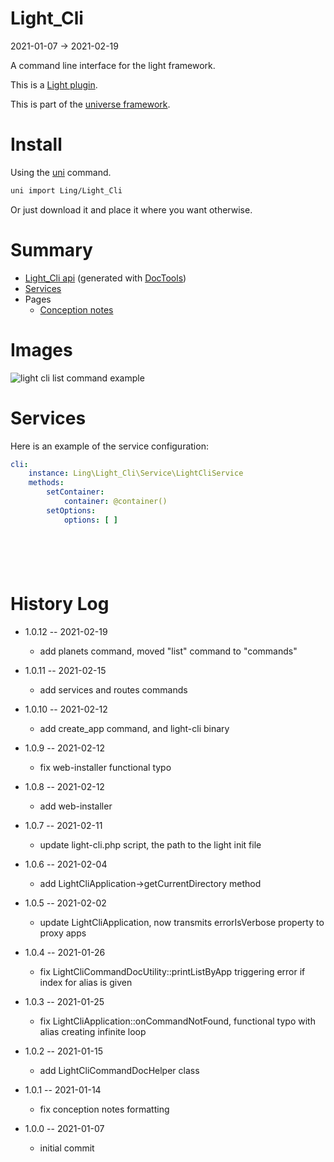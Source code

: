 Light_Cli
===========
2021-01-07 -> 2021-02-19


A command line interface for the light framework.



This is a [Light plugin](https://github.com/lingtalfi/Light/blob/master/doc/pages/plugin.md).

This is part of the [universe framework](https://github.com/karayabin/universe-snapshot).


Install
==========
Using the [uni](https://github.com/lingtalfi/universe-naive-importer) command.

```bash
uni import Ling/Light_Cli
```

Or just download it and place it where you want otherwise.






Summary
===========

- [Light_Cli api](https://github.com/lingtalfi/Light_Cli/blob/master/doc/api/Ling/Light_Cli.md) (generated
  with [DocTools](https://github.com/lingtalfi/DocTools))
- [Services](#services)
- Pages
    - [Conception notes](https://github.com/lingtalfi/Light_Cli/blob/master/doc/pages/conception-notes.md)

Images
=========

![light cli list command example](https://lingtalfi.com/img/universe/Light_Cli/light-cli-list.png)




Services
=========


Here is an example of the service configuration:

```yaml
cli:
    instance: Ling\Light_Cli\Service\LightCliService
    methods:
        setContainer:
            container: @container()
        setOptions:
            options: [ ]







```

History Log
=============

- 1.0.12 -- 2021-02-19

    - add planets command, moved "list" command to "commands"
  
- 1.0.11 -- 2021-02-15

    - add services and routes commands
  
- 1.0.10 -- 2021-02-12

    - add create_app command, and light-cli binary

- 1.0.9 -- 2021-02-12

    - fix web-installer functional typo

- 1.0.8 -- 2021-02-12

    - add web-installer 
  
- 1.0.7 -- 2021-02-11

    - update light-cli.php script, the path to the light init file 
  
- 1.0.6 -- 2021-02-04

    - add LightCliApplication->getCurrentDirectory method 
  
- 1.0.5 -- 2021-02-02

    - update LightCliApplication, now transmits errorIsVerbose property to proxy apps 
  
- 1.0.4 -- 2021-01-26

    - fix LightCliCommandDocUtility::printListByApp triggering error if index for alias is given 

- 1.0.3 -- 2021-01-25

    - fix LightCliApplication::onCommandNotFound, functional typo with alias creating infinite loop
  
- 1.0.2 -- 2021-01-15

    - add LightCliCommandDocHelper class
  
- 1.0.1 -- 2021-01-14

    - fix conception notes formatting
  
- 1.0.0 -- 2021-01-07

    - initial commit